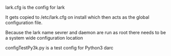 lark.cfg is the config for lark

It gets copied to /etc/lark.cfg on install which then acts as the global configuration file.

Because the lark name sevrer and daemon are run as root there needs to be a system wide configuration location


configTestPy3k.py is a test config for Python3 darc